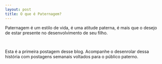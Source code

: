 ```yaml
---
layout: post
title: O que é Paternagem?
---
```


Paternagem é um estilo de vida, é uma atitude paterna, é mais que o desejo de estar presente no desenvolvimento de seu filho.

<br>


Esta é a primeira postagem desse blog. Acompanhe o desenrolar dessa história com postagens semanais voltados para o público paterno.


